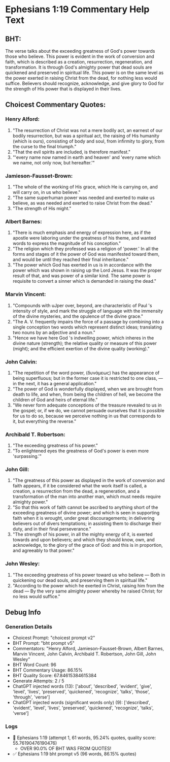 # Ephesians 1:19 Commentary Help Text

## BHT:
The verse talks about the exceeding greatness of God's power towards those who believe. This power is evident in the work of conversion and faith, which is described as a creation, resurrection, regeneration, and transformation. It is through God's almighty power that dead souls are quickened and preserved in spiritual life. This power is on the same level as the power exerted in raising Christ from the dead, for nothing less would suffice. Believers should recognize, acknowledge, and give glory to God for the strength of His power that is displayed in their lives.

## Choicest Commentary Quotes:
### Henry Alford:
1. "The resurrection of Christ was not a mere bodily act, an earnest of our bodily resurrection, but was a spiritual act, the raising of His humanity (which is ours), consisting of body and soul, from infirmity to glory, from the curse to the final triumph."
2. "That the evil spirits are included, is therefore manifest."
3. "'every name now named in earth and heaven' and 'every name which we name, not only now, but hereafter.'"

### Jamieson-Fausset-Brown:
1. "The whole of the working of His grace, which He is carrying on, and will carry on, in us who believe." 
2. "The same superhuman power was needed and exerted to make us believe, as was needed and exerted to raise Christ from the dead." 
3. "The strength of His might."

### Albert Barnes:
1. "There is much emphasis and energy of expression here, as if the apostle were laboring under the greatness of his theme, and wanted words to express the magnitude of his conception."
2. "The religion which they professed was a religion of 'power.' In all the forms and stages of it the power of God was manifested toward them, and would be until they reached their final inheritance."
3. "The power which God has exerted in us is in accordance with the power which was shown in raising up the Lord Jesus. It was the proper result of that, and was power of a similar kind. The same power is requisite to convert a sinner which is demanded in raising the dead."

### Marvin Vincent:
1. "Compounds with uJper over, beyond, are characteristic of Paul 's intensity of style, and mark the struggle of language with the immensity of the divine mysteries, and the opulence of the divine grace."
2. "The A. V. frequently impairs the force of a passage by combining into a single conception two words which represent distinct ideas; translating two nouns by an adjective and a noun."
3. "Hence we have here God 's indwelling power, which inheres in the divine nature (strength); the relative quality or measure of this power (might); and the efficient exertion of the divine quality (working)."

### John Calvin:
1. "The repetition of the word power, (δυνάμεως) has the appearance of being superfluous; but in the former case it is restricted to one class, — in the next, it has a general application."
2. "The power of God is wonderfully displayed, when we are brought from death to life, and when, from being the children of hell, we become the children of God and heirs of eternal life."
3. "We never form adequate conceptions of the treasure revealed to us in the gospel; or, if we do, we cannot persuade ourselves that it is possible for us to do so, because we perceive nothing in us that corresponds to it, but everything the reverse."

### Archibald T. Robertson:
1. "The exceeding greatness of his power." 
2. "To enlightened eyes the greatness of God's power is even more 'surpassing.'"

### John Gill:
1. "The greatness of this power as displayed in the work of conversion and faith appears, if it be considered what the work itself is called, a creation, a resurrection from the dead, a regeneration, and a transformation of the man into another man, which must needs require almighty power."
2. "So that this work of faith cannot be ascribed to anything short of the exceeding greatness of divine power; and which is seen in supporting faith when it is wrought, under great discouragements; in delivering believers out of divers temptations; in assisting them to discharge their duty, and in their final perseverance."
3. "The strength of his power, in all the mighty energy of it, is exerted towards and upon believers; and which they should know, own, and acknowledge, to the glory of the grace of God: and this is in proportion, and agreeably to that power."

### John Wesley:
1. "The exceeding greatness of his power toward us who believe — Both in quickening our dead souls, and preserving them in spiritual life."
2. "According to the power which he exerted in Christ, raising him from the dead — By the very same almighty power whereby he raised Christ; for no less would suffice."


## Debug Info
### Generation Details
- Choicest Prompt: "choicest prompt v2"
- BHT Prompt: "bht prompt v5"
- Commentators: "Henry Alford, Jamieson-Fausset-Brown, Albert Barnes, Marvin Vincent, John Calvin, Archibald T. Robertson, John Gill, John Wesley"
- BHT Word Count: 96
- BHT Commentary Usage: 86.15%
- BHT Quality Score: 67.84615384615384
- Generate Attempts: 2 / 5
- ChatGPT injected words (13):
	['about', 'described', 'evident', 'give', 'level', 'lives', 'preserved', 'quickened', 'recognize', 'talks', 'those', 'through', 'verse']
- ChatGPT injected words (significant words only) (9):
	['described', 'evident', 'level', 'lives', 'preserved', 'quickened', 'recognize', 'talks', 'verse']

### Logs
- 🔄 Ephesians 1:19 (attempt 1, 61 words, 95.24% quotes, quality score: 55.76190476190476) 
	- OVER 90.0% OF BHT WAS FROM QUOTES!
- ✅ Ephesians 1:19 bht prompt v5 (96 words, 86.15% quotes)